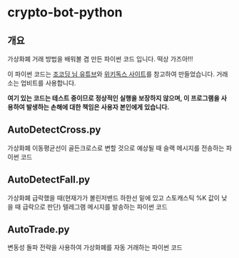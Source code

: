 # crypto-bot-python

## 개요
가상화폐 거래 방법을 배워볼 겸 만든 파이썬 코드 입니다. 떡상 가즈아!!!

이 파이썬 코드는 [조코딩 님 유튜브](https://youtu.be/5vofEMqMyGk)와 [위키독스 사이트](https://wikidocs.net/book/1665)를 참고하여 만들었습니다. 거래소는 업비트를 사용합니다.

**여기 있는 코드는 테스트 중이므로 정상적인 실행을 보장하지 않으며, 이 프로그램을 사용하여 발생하는 손해에 대한 책임은 사용자 본인에게 있습니다.**

## AutoDetectCross.py
가상화폐 이동평균선이 골든크로스로 변할 것으로 예상될 때 슬랙 메시지를 전송하는 파이썬 코드

## AutoDetectFall.py
가상화폐 급락했을 때(현재가가 볼린저밴드 하한선 밑에 있고 스토캐스틱 %K 값이 낮을 때 급락으로 판단) 텔레그램 메시지를 발송하는 파이썬 코드

## AutoTrade.py
변동성 돌파 전략을 사용하여 가상화폐를 자동 거래하는 파이썬 코드
